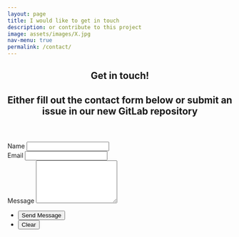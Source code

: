 ```yaml
---
layout: page
title: I would like to get in touch
description: or contribute to this project
image: assets/images/X.jpg
nav-menu: true
permalink: /contact/
---
```


<section id="one">
	<div class="inner">
		<header class="major">
			<h1>Get in touch!</h1>
			<h2>Either fill out the contact form below or submit an issue in our new <strong>GitLab repository</strong></h2>
		</header>
		
<section id="contact">
	<div class="inner">
		<section>
			<form action="https://formspree.io/{{ site.email }}" method="POST">
				<div class="field half first">
					<label for="name">Name</label>
					<input type="text" name="name" id="name" />
				</div>
				<div class="field half">
					<label for="email">Email</label>
					<input type="text" name="_replyto" id="email" />
				</div>
				<div class="field">
					<label for="message">Message</label>
					<textarea name="message" id="message" rows="6"></textarea>
				</div>
				<ul class="actions">
					<li><input type="submit" value="Send Message" class="special" /></li>
					<li><input type="reset" value="Clear" /></li>
				</ul>
			</form>
		</section>
	</div>
</section>
